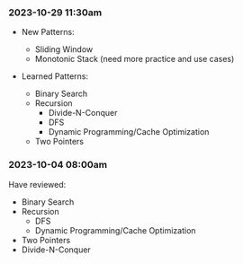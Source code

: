 ### 2023-10-29 11:30am

- New Patterns:
    - Sliding Window
    - Monotonic Stack (need more practice and use cases)

- Learned Patterns:
    - Binary Search
    - Recursion
        - Divide-N-Conquer
        - DFS
        - Dynamic Programming/Cache Optimization
    - Two Pointers


### 2023-10-04 08:00am

Have reviewed:

- Binary Search
- Recursion
	- DFS
	- Dynamic Programming/Cache Optimization
- Two Pointers
- Divide-N-Conquer
